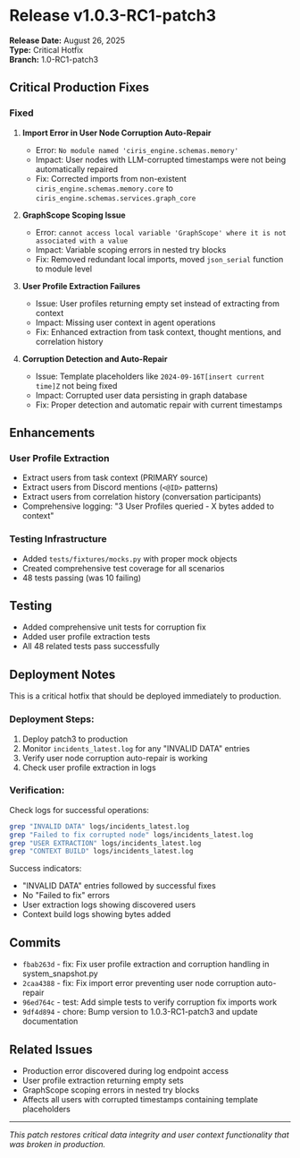 # Release v1.0.3-RC1-patch3

**Release Date:** August 26, 2025  
**Type:** Critical Hotfix  
**Branch:** 1.0-RC1-patch3

## Critical Production Fixes

### Fixed

1. **Import Error in User Node Corruption Auto-Repair**
   - Error: `No module named 'ciris_engine.schemas.memory'`
   - Impact: User nodes with LLM-corrupted timestamps were not being automatically repaired
   - Fix: Corrected imports from non-existent `ciris_engine.schemas.memory.core` to `ciris_engine.schemas.services.graph_core`

2. **GraphScope Scoping Issue**
   - Error: `cannot access local variable 'GraphScope' where it is not associated with a value`
   - Impact: Variable scoping errors in nested try blocks
   - Fix: Removed redundant local imports, moved `json_serial` function to module level

3. **User Profile Extraction Failures**
   - Issue: User profiles returning empty set instead of extracting from context
   - Impact: Missing user context in agent operations
   - Fix: Enhanced extraction from task context, thought mentions, and correlation history

4. **Corruption Detection and Auto-Repair**
   - Issue: Template placeholders like `2024-09-16T[insert current time]Z` not being fixed
   - Impact: Corrupted user data persisting in graph database
   - Fix: Proper detection and automatic repair with current timestamps

## Enhancements

### User Profile Extraction
- Extract users from task context (PRIMARY source)
- Extract users from Discord mentions (`<@ID>` patterns)
- Extract users from correlation history (conversation participants)
- Comprehensive logging: "3 User Profiles queried - X bytes added to context"

### Testing Infrastructure
- Added `tests/fixtures/mocks.py` with proper mock objects
- Created comprehensive test coverage for all scenarios
- 48 tests passing (was 10 failing)

## Testing
- Added comprehensive unit tests for corruption fix
- Added user profile extraction tests
- All 48 related tests pass successfully

## Deployment Notes

This is a critical hotfix that should be deployed immediately to production.

### Deployment Steps:
1. Deploy patch3 to production
2. Monitor `incidents_latest.log` for any "INVALID DATA" entries
3. Verify user node corruption auto-repair is working
4. Check user profile extraction in logs

### Verification:
Check logs for successful operations:
```bash
grep "INVALID DATA" logs/incidents_latest.log
grep "Failed to fix corrupted node" logs/incidents_latest.log
grep "USER EXTRACTION" logs/incidents_latest.log
grep "CONTEXT BUILD" logs/incidents_latest.log
```

Success indicators:
- "INVALID DATA" entries followed by successful fixes
- No "Failed to fix" errors
- User extraction logs showing discovered users
- Context build logs showing bytes added

## Commits
- `fbab263d` - fix: Fix user profile extraction and corruption handling in system_snapshot.py
- `2caa4388` - fix: Fix import error preventing user node corruption auto-repair
- `96ed764c` - test: Add simple tests to verify corruption fix imports work
- `9df4d894` - chore: Bump version to 1.0.3-RC1-patch3 and update documentation

## Related Issues
- Production error discovered during log endpoint access
- User profile extraction returning empty sets
- GraphScope scoping errors in nested try blocks
- Affects all users with corrupted timestamps containing template placeholders

---

*This patch restores critical data integrity and user context functionality that was broken in production.*